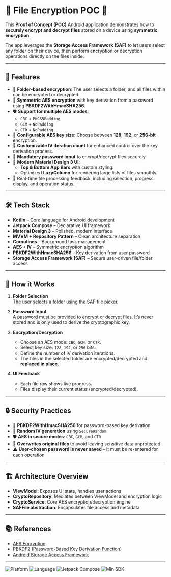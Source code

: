 # 🔐 File Encryption POC 📱

This **Proof of Concept (POC)** Android application demonstrates how to **securely encrypt and decrypt files** stored on a device using **symmetric encryption**.

The app leverages the **Storage Access Framework (SAF)** to let users select any folder on their device, then perform encryption or decryption operations directly on the files inside.

---

## 📂 Features

- 📁 **Folder-based encryption**: The user selects a folder, and all files within can be encrypted or decrypted.
- 🔑 **Symmetric AES encryption** with key derivation from a password using **PBKDF2WithHmacSHA256**.
- 🛡️ **Support for multiple AES modes**:
  - `CBC` + `PKCS5Padding`
  - `GCM` + `NoPadding`
  - `CTR` + `NoPadding`
- 🔐 **Configurable AES key size**: Choose between **128**, **192**, or **256-bit** encryption.
- 🔁 **Customizable IV iteration count** for enhanced control over the key derivation process.
- 🔐 **Mandatory password input** to encrypt/decrypt files securely.
- 🎨 **Modern Material Design 3 UI**:
  - **Top & Bottom App Bars** with custom styling.
  - Optimized **LazyColumn** for rendering large lists of files smoothly.
- 📄 Real-time file processing feedback, including selection, progress display, and operation status.

---

## 🛠️ Tech Stack

- **Kotlin** – Core language for Android development  
- **Jetpack Compose** – Declarative UI framework  
- **Material Design 3** – Polished, modern interface  
- **MVVM + Repository Pattern** – Clean architecture separation  
- **Coroutines** – Background task management  
- **AES + IV** – Symmetric encryption algorithm  
- **PBKDF2WithHmacSHA256** – Key derivation from user password  
- **Storage Access Framework (SAF)** – Secure user-driven file/folder access

---

## 🧠 How it Works

1. **Folder Selection**  
   The user selects a folder using the SAF file picker.

2. **Password Input**  
   A password must be provided to encrypt or decrypt files. It’s never stored and is only used to derive the cryptographic key.

3. **Encryption/Decryption**  
   - Choose an AES mode: `CBC`, `GCM`, or `CTR`.
   - Select key size: `128`, `192`, or `256` bits.
   - Define the number of IV derivation iterations.
   - The files in the selected folder are encrypted/decrypted and **replaced in place**.

4. **UI Feedback**  
   - Each file row shows live progress.
   - Files display their current status (encrypted/decrypted).

---

## 🔒 Security Practices

- 🔐 **PBKDF2WithHmacSHA256** for password-based key derivation  
- 🔁 **Random IV generation** using `SecureRandom`  
- 🛡️ **AES in secure modes**: `CBC`, `GCM`, and `CTR`  
- 📁 **Overwrites original files** to avoid leaving sensitive data unprotected  
- ⚠️ **User-chosen password is never saved** – it must be re-entered for each operation

---

## 🏗️ Architecture Overview

- **ViewModel**: Exposes UI state, handles user actions  
- **CryptoRepository**: Mediates between ViewModel and encryption logic  
- **CryptoService**: Core AES encryption/decryption engine  
- **SAFFile abstraction**: Encapsulates file access and metadata

---

## 📚 References

- [AES Encryption](https://en.wikipedia.org/wiki/Advanced_Encryption_Standard)  
- [PBKDF2 (Password-Based Key Derivation Function)](https://en.wikipedia.org/wiki/PBKDF2)  
- [Android Storage Access Framework](https://developer.android.com/guide/topics/providers/document-provider)

---


![Platform](https://img.shields.io/badge/platform-Android-3ddc84?logo=android&logoColor=white)
![Language](https://img.shields.io/badge/kotlin-1.9-blueviolet?logo=kotlin&logoColor=white)
![Jetpack Compose](https://img.shields.io/badge/Jetpack%20Compose-%F0%9F%8E%B6-blue?logo=android)
![Min SDK](https://img.shields.io/badge/minSDK-33-brightgreen)


